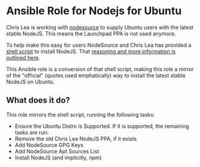 # Ansible Role for Nodejs for Ubuntu

Chris Lea is working with [nodesource](https://nodesource.com/) to supply Ubuntu users with the latest stable NodeJS. This means the Launchpad PPA is not used anymore.

To help make this easy for users NodeSource and Chris Lea has provided a [shell script](https://deb.nodesource.com/setup) to install NodeJS. That [reasoning and more information is outlined here](https://chrislea.com/2014/07/09/joining-forces-nodesource/).

This Ansible role is a conversion of that shell script, making this role a mirror of the "official" (quotes used emphatically) way to install the latest stable NodeJS on Ubuntu.

## What does it do?

This role mirrors the shell script, running the following tasks:

* Ensure the Ubuntu Distro is Supported. If it is supported, the remaining tasks are run:
* Remove the old Chris Lea NodeJS PPA, if it exists
* Add NodeSource GPG Keys
* Add NodeSource Apt Sources List
* Install NodeJS (and implicitly, npm)
